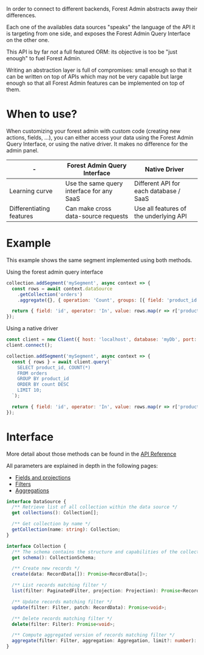 In order to connect to different backends, Forest Admin abstracts away their differences.

Each one of the availables data sources "speaks" the language of the API it is targeting from one side, and exposes the Forest Admin Query Interface on the other one.

This API is by far _not_ a full featured ORM: its objective is too be "just enough" to fuel Forest Admin.

Writing an abstraction layer is full of compromises: small enough so that it can be written on top of APIs which may not be very capable but large enough so that all Forest Admin features can be implemented on top of them.

# When to use?

When customizing your forest admin with custom code (creating new actions, fields, ...), you can either access your data using the Forest Admin Query Interface, or using the native driver. It makes no difference for the admin panel.

| -                        | Forest Admin Query Interface              | Native Driver                          |
| ------------------------ | ----------------------------------------- | -------------------------------------- |
| Learning curve           | Use the same query interface for any SaaS | Different API for each database / SaaS |
| Differentiating features | Can make cross data-source requests       | Use all features of the underlying API |

# Example

This example shows the same segment implemented using both methods.

Using the forest admin query interface

```javascript
collection.addSegment('mySegment', async context => {
  const rows = await context.dataSource
    .getCollection('orders')
    .aggregate({}, { operation: 'Count', groups: [{ field: 'product_id' }] }, 10);

  return { field: 'id', operator: 'In', value: rows.map(r => r['product_id']) };
});
```

Using a native driver

```javascript
const client = new Client({ host: 'localhost', database: 'myDb', port: 5432 });
client.connect();

collection.addSegment('mySegment', async context => {
  const { rows } = await client.query(`
    SELECT product_id, COUNT(*)
    FROM orders
    GROUP BY product_id
    ORDER BY count DESC
    LIMIT 10;
  `);

  return { field: 'id', operator: 'In', value: rows.map(r => r['product_id']) };
});
```

# Interface

More detail about those methods can be found in the [API Reference](https://github.com/ForestAdmin/agent-nodejs/wiki/@forestadmin.datasource-toolkit.Collection)

All parameters are explained in depth in the following pages:

- [Fields and projections](./fields-projections.md)
- [Filters](./filters.md)
- [Aggregations](./aggregations.md)

```typescript
interface DataSource {
  /** Retrieve list of all collection within the data source */
  get collections(): Collection[];

  /** Get collection by name */
  getCollection(name: string): Collection;
}

interface Collection {
  /** The schema contains the structure and capabilities of the collection */
  get schema(): CollectionSchema;

  /** Create new records */
  create(data: RecordData[]): Promise<RecordData[]>;

  /** List records matching filter */
  list(filter: PaginatedFilter, projection: Projection): Promise<RecordData[]>;

  /** Update records matching filter */
  update(filter: Filter, patch: RecordData): Promise<void>;

  /** Delete records matching filter */
  delete(filter: Filter): Promise<void>;

  /** Compute aggregated version of records matching filter */
  aggregate(filter: Filter, aggregation: Aggregation, limit?: number): Promise<AggregateResult[]>;
}
```
